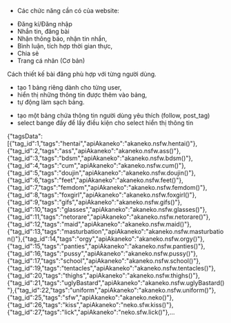 - Các chức năng cần có của website:

* Đăng kí/Đăng nhập
* Nhắn tin, đăng bài
* Nhận thông báo, nhận tin nhắn,
* Bình luận, tích hợp thời gian thực,
* Chia sẻ
* Trang cá nhân (Cơ bản)

Cách thiết kế bài đăng phù hợp với từng người dùng.

- tạo 1 bảng riêng dành cho từng user,
- hiển thị những thông tin được thêm vào bảng,
- tự động làm sạch bảng.

* tạo một bảng chứa thông tin người dùng yêu thích (follow, post_tag)
* select bange đấy để lấy điều kiện cho select hiển thị thông tin

{"tagsData":[{"tag_id":1,"tags":"hentai","apiAkaneko":"akaneko.nsfw.hentai()"},{"tag_id":2,"tags":"ass","apiAkaneko":"akaneko.nsfw.ass()"},{"tag_id":3,"tags":"bdsm","apiAkaneko":"akaneko.nsfw.bdsm()"},{"tag_id":4,"tags":"cum","apiAkaneko":"akaneko.nsfw.cum()"},{"tag_id":5,"tags":"doujin","apiAkaneko":"akaneko.nsfw.doujin()"},{"tag_id":6,"tags":"feet","apiAkaneko":"akaneko.nsfw.feet()"},{"tag_id":7,"tags":"femdom","apiAkaneko":"akaneko.nsfw.femdom()"},{"tag_id":8,"tags":"foxgirl","apiAkaneko":"akaneko.nsfw.foxgirl()"},{"tag_id":9,"tags":"gifs","apiAkaneko":"akaneko.nsfw.gifs()"},{"tag_id":10,"tags":"glasses","apiAkaneko":"akaneko.nsfw.glasses()"},{"tag_id":11,"tags":"netorare","apiAkaneko":"akaneko.nsfw.netorare()"},{"tag_id":12,"tags":"maid","apiAkaneko":"akaneko.nsfw.maid()"},{"tag_id":13,"tags":"masturbation","apiAkaneko":"akaneko.nsfw.masturbation()"},{"tag_id":14,"tags":"orgy","apiAkaneko":"akaneko.nsfw.orgy()"},{"tag_id":15,"tags":"panties","apiAkaneko":"akaneko.nsfw.panties()"},{"tag_id":16,"tags":"pussy","apiAkaneko":"akaneko.nsfw.pussy()"},{"tag_id":17,"tags":"school","apiAkaneko":"akaneko.nsfw.school()"},{"tag_id":19,"tags":"tentacles","apiAkaneko":"akaneko.nsfw.tentacles()"},{"tag_id":20,"tags":"thighs","apiAkaneko":"akaneko.nsfw.thighs()"},{"tag_id":21,"tags":"uglyBastard","apiAkaneko":"akaneko.nsfw.uglyBastard()"},{"tag_id":22,"tags":"uniform","apiAkaneko":"akaneko.nsfw.uniform()"},{"tag_id":25,"tags":"sfw","apiAkaneko":"akaneko.neko()"},{"tag_id":26,"tags":"kiss","apiAkaneko":"neko.sfw.kiss()"},{"tag_id":27,"tags":"lick","apiAkaneko":"neko.sfw.lick()"},...
